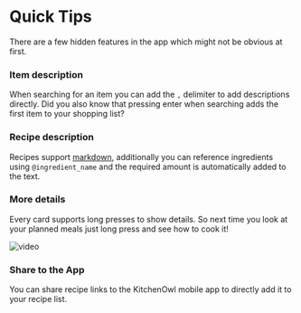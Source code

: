 # Quick Tips

There are a few hidden features in the app which might not be obvious at first.

### Item description

When searching for an item you can add the `,` delimiter to add descriptions directly.
Did you also know that pressing enter when searching adds the first item to your shopping list?

<!-- ![video](/img/screenshots/description.gif) -->

### Recipe description

Recipes support [markdown](./markdown.md), additionally you can reference ingredients using `@ingredient_name` and the required amount is automatically added to the text.

### More details

Every card supports long presses to show details. So next time you look at your planned meals just long press and see how to cook it!

![video](/img/screenshots/more-info.gif)

### Share to the App

You can share recipe links to the KitchenOwl mobile app to directly add it to your recipe list.
